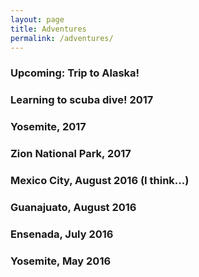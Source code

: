 ```yaml
---
layout: page
title: Adventures
permalink: /adventures/
---
```

### Upcoming: Trip to Alaska!
### Learning to scuba dive! 2017
### Yosemite, 2017
### Zion National Park, 2017
### Mexico City, August 2016 (I think...)
### Guanajuato, August 2016
### Ensenada, July 2016
### Yosemite, May 2016
